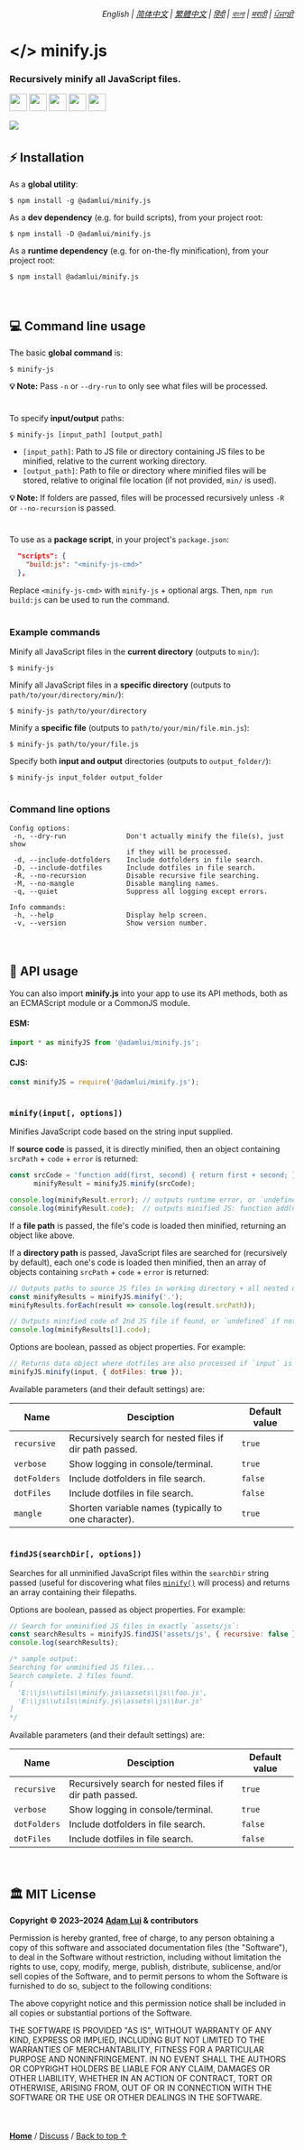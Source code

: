 <div align="right">
    <h6>
        <picture>
            <source type="image/svg+xml" media="(prefers-color-scheme: dark)" srcset="https://raw.githubusercontent.com/adamlui/js-utils/main/docs/images/earth-icon/white/icon32.svg">
            <img height=14 src="https://raw.githubusercontent.com/adamlui/js-utils/main/docs/images/earth-icon/black/icon32.svg">
        </picture>
        &nbsp;English |
        <a href="https://github.com/adamlui/js-utils/tree/main/minify.js/docs/zh-cn#readme">简体中文</a> |
        <a href="https://github.com/adamlui/js-utils/tree/main/minify.js/docs/zh-tw#readme">繁體中文</a> |
        <a href="https://github.com/adamlui/js-utils/tree/main/minify.js/docs/hi#readme">हिंदी</a> |
        <a href="https://github.com/adamlui/js-utils/tree/main/minify.js/docs/bn#readme">বাংলা</a> |
        <a href="https://github.com/adamlui/js-utils/tree/main/minify.js/docs/mr#readme">मराठी</a> |
        <a href="https://github.com/adamlui/js-utils/tree/main/minify.js/docs/pa#readme">ਪੰਜਾਬੀ</a>
    </h6>
</div>

# </> minify.js

### Recursively minify all JavaScript files.

<a href="https://www.npmjs.com/package/@adamlui/minify.js"><img height=31 src="https://img.shields.io/npm/dt/%40adamlui%2Fminify.js?logo=npm&color=af68ff&logoColor=white&labelColor=464646&style=for-the-badge"></a>
<a href="#%EF%B8%8F-mit-license"><img height=31 src="https://img.shields.io/badge/License-MIT-orange.svg?logo=internetarchive&logoColor=white&labelColor=464646&style=for-the-badge"></a>
<a href="https://www.npmjs.com/package/@adamlui/minify.js?activeTab=versions"><img height=31 src="https://img.shields.io/badge/Latest_Build-1.4.5-44cc11.svg?logo=icinga&logoColor=white&labelColor=464646&style=for-the-badge"></a>
<a href="https://www.npmjs.com/package/@adamlui/minify.js?activeTab=code"><img height=31 src="https://img.shields.io/npm/unpacked-size/%40adamlui%2Fminify.js?style=for-the-badge&logo=ebox&logoColor=white&labelColor=464646&color=blue"></a>
<a href="https://sonarcloud.io/component_measures?metric=new_vulnerabilities&id=adamlui_js-utils:minify.js/minify.js"><img height=31 src="https://img.shields.io/badge/dynamic/json?url=https%3A%2F%2Fsonarcloud.io%2Fapi%2Fmeasures%2Fcomponent%3Fcomponent%3Dadamlui_js-utils%3Aminify.js%2Fminify.js%26metricKeys%3Dvulnerabilities&query=%24.component.measures.0.value&style=for-the-badge&logo=sonarcloud&logoColor=white&labelColor=464646&label=Vulnerabilities&color=gold"></a>

<img src="https://github.com/adamlui/js-utils/blob/main/minify.js/media/images/minify.js-docs-demo.png">

<br>

<img height=6px width="100%" src="https://raw.githubusercontent.com/adamlui/js-utils/main/docs/images/aqua-separator.png">

## ⚡ Installation

As a **global utility**:

```
$ npm install -g @adamlui/minify.js
```

As a **dev dependency** (e.g. for build scripts), from your project root:

```
$ npm install -D @adamlui/minify.js
```

As a **runtime dependency** (e.g. for on-the-fly minification), from your project root:

```
$ npm install @adamlui/minify.js
```

<br>

<img height=6px width="100%" src="https://raw.githubusercontent.com/adamlui/js-utils/main/docs/images/aqua-separator.png">

## 💻 Command line usage

The basic **global command** is:

```
$ minify-js
```

**💡 Note:** Pass `-n` or `--dry-run` to only see what files will be processed.

#

To specify **input/output** paths:
   
```
$ minify-js [input_path] [output_path]
```

- `[input_path]`: Path to JS file or directory containing JS files to be minified, relative to the current working directory.
- `[output_path]`: Path to file or directory where minified files will be stored, relative to original file location (if not provided, `min/` is used).

**💡 Note:** If folders are passed, files will be processed recursively unless `-R` or `--no-recursion` is passed.

#

To use as a **package script**, in your project's `package.json`:

```json
  "scripts": {
    "build:js": "<minify-js-cmd>"
  },
```

Replace `<minify-js-cmd>` with `minify-js` + optional args. Then, `npm run build:js` can be used to run the command.

#

### Example commands

Minify all JavaScript files in the **current directory** (outputs to `min/`):

```
$ minify-js
```

Minify all JavaScript files in a **specific directory** (outputs to `path/to/your/directory/min/`):

```
$ minify-js path/to/your/directory
```

Minify a **specific file** (outputs to `path/to/your/min/file.min.js`):

```
$ minify-js path/to/your/file.js
```

Specify both **input and output** directories (outputs to `output_folder/`):

```
$ minify-js input_folder output_folder
```

#

### Command line options

```
Config options:
 -n, --dry-run               Don't actually minify the file(s), just show
                             if they will be processed.
 -d, --include-dotfolders    Include dotfolders in file search.
 -D, --include-dotfiles      Include dotfiles in file search.
 -R, --no-recursion          Disable recursive file searching.
 -M, --no-mangle             Disable mangling names.
 -q, --quiet                 Suppress all logging except errors.

Info commands:
 -h, --help                  Display help screen.
 -v, --version               Show version number.
```

<br>

<img height=6px width="100%" src="https://raw.githubusercontent.com/adamlui/js-utils/main/docs/images/aqua-separator.png">

## 🔌 API usage

You can also import **minify.js** into your app to use its API methods, both as an ECMAScript module or a CommonJS module.

#### ESM:

```js
import * as minifyJS from '@adamlui/minify.js';
```

#### CJS:

```js
const minifyJS = require('@adamlui/minify.js');
```

#

### `minify(input[, options])`

Minifies JavaScript code based on the string input supplied.

If **source code** is passed, it is directly minified, then an object containing `srcPath` + `code` + `error` is returned:

```js
const srcCode = 'function add(first, second) { return first + second; }',
      minifyResult = minifyJS.minify(srcCode);

console.log(minifyResult.error); // outputs runtime error, or `undefined` if no error
console.log(minifyResult.code);  // outputs minified JS: function add(n,d){return n+d}
```

If a **file path** is passed, the file's code is loaded then minified, returning an object like above.

If a **directory path** is passed, JavaScript files are searched for (recursively by default), each one's code is loaded then minified, then an array of objects containing `srcPath` + `code` + `error` is returned:

```js
// Outputs paths to source JS files in working directory + all nested directories
const minifyResults = minifyJS.minify('.');
minifyResults.forEach(result => console.log(result.srcPath));

// Outputs minified code of 2nd JS file if found, or `undefined` if not found
console.log(minifyResults[1].code);
```

Options are boolean, passed as object properties. For example:

```js
// Returns data object where dotfiles are also processed if `input` is a path
minifyJS.minify(input, { dotFiles: true });
```

Available parameters (and their default settings) are:

Name         | Desciption                                              | Default value
-------------|---------------------------------------------------------|---------------
`recursive`  | Recursively search for nested files if dir path passed. | `true`
`verbose`    | Show logging in console/terminal.                       | `true`
`dotFolders` | Include dotfolders in file search.                      | `false`
`dotFiles`   | Include dotfiles in file search.                        | `false`
`mangle`     | Shorten variable names (typically to one character).    | `true`

#

### `findJS(searchDir[, options])`

Searches for all unminified JavaScript files within the `searchDir` string passed (useful for discovering what files [`minify()`](#minifyinput-options) will process) and returns an array containing their filepaths.

Options are boolean, passed as object properties. For example:

```js
// Search for unminified JS files in exactly `assets/js`:
const searchResults = minifyJS.findJS('assets/js', { recursive: false });
console.log(searchResults);

/* sample output:
Searching for unminified JS files...
Search complete. 2 files found.
[
  'E:\\js\\utils\\minify.js\\assets\\js\\foo.js',
  'E:\\js\\utils\\minify.js\\assets\\js\\bar.js'
]
*/
```

Available parameters (and their default settings) are:

Name         | Desciption                                              | Default value
-------------|---------------------------------------------------------|---------------
`recursive`  | Recursively search for nested files if dir path passed. | `true`
`verbose`    | Show logging in console/terminal.                       | `true`
`dotFolders` | Include dotfolders in file search.                      | `false`
`dotFiles`   | Include dotfiles in file search.                        | `false`

<br>

<img height=6px width="100%" src="https://raw.githubusercontent.com/adamlui/js-utils/main/docs/images/aqua-separator.png">

## 🏛️ MIT License

**Copyright © 2023–2024 [Adam Lui](https://github.com/adamlui) & contributors**

Permission is hereby granted, free of charge, to any person obtaining a copy of this software and associated documentation files (the "Software"), to deal in the Software without restriction, including without limitation the rights to use, copy, modify, merge, publish, distribute, sublicense, and/or sell copies of the Software, and to permit persons to whom the Software is furnished to do so, subject to the following conditions:

The above copyright notice and this permission notice shall be included in all copies or substantial portions of the Software.

THE SOFTWARE IS PROVIDED "AS IS", WITHOUT WARRANTY OF ANY KIND, EXPRESS OR IMPLIED, INCLUDING BUT NOT LIMITED TO THE WARRANTIES OF MERCHANTABILITY, FITNESS FOR A PARTICULAR PURPOSE AND NONINFRINGEMENT. IN NO EVENT SHALL THE AUTHORS OR COPYRIGHT HOLDERS BE LIABLE FOR ANY CLAIM, DAMAGES OR OTHER LIABILITY, WHETHER IN AN ACTION OF CONTRACT, TORT OR OTHERWISE, ARISING FROM, OUT OF OR IN CONNECTION WITH THE SOFTWARE OR THE USE OR OTHER DEALINGS IN THE SOFTWARE.

<br>

<img height=6px width="100%" src="https://raw.githubusercontent.com/adamlui/js-utils/main/docs/images/aqua-separator.png">

<a href="https://github.com/adamlui/js-utils">**Home**</a> /
<a href="https://github.com/adamlui/js-utils/discussions">Discuss</a> /
<a href="#-minifyjs">Back to top ↑</a>
